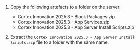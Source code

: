 1. Copy the following artefacts to a folder on the server:
   * Cortex Innovation 2025.3 - Block Packages.zip
   * Cortex Innovation 2025.3 - App Services.zip
   * Cortex Innovation 2025.3 - App Server Install Scripts.zip

1. Extract the `Cortex Innovation 2025.3 - App Server Install Scripts.zip` file to a folder with the same name.
